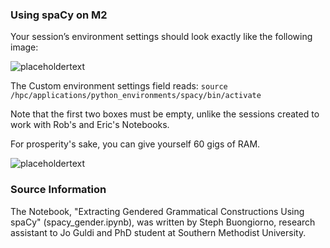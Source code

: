 ### Using spaCy on M2

Your session’s environment settings should look exactly like the following image:

![placeholdertext](https://github.com/stephbuon/digital-history/blob/master/images/source-spacy-m2.png?raw=true)

The Custom environment settings field reads: `source /hpc/applications/python_environments/spacy/bin/activate`

Note that the first two boxes must be empty, unlike the sessions created to work with Rob's and Eric's Notebooks.

For prosperity's sake, you can give yourself 60 gigs of RAM.

![placeholdertext](https://github.com/stephbuon/digital-history/blob/master/images/memory.png?raw=true)

### Source Information

The Notebook, "Extracting Gendered Grammatical Constructions Using spaCy" (spacy_gender.ipynb), was written by Steph Buongiorno, research assistant to Jo Guldi and PhD student at Southern Methodist University.

